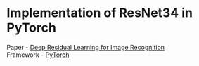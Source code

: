  # Implementation of ResNet34 in PyTorch
 Paper - [Deep Residual Learning for Image Recognition](https://arxiv.org/pdf/1512.03385.pdf)<br>
 Framework - [PyTorch](https://pytorch.org/)
